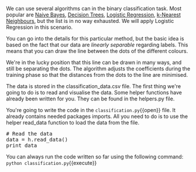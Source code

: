 We can use several algorithms can in the binary classification task. Most popular are [Naive Bayes](https://en.wikipedia.org/wiki/Naive_Bayes_classifier), [Decision Trees](https://en.wikipedia.org/wiki/Decision_tree_learning), [Logistic Regression](https://en.wikipedia.org/wiki/Logistic_regression), [k-Nearest Neighbours](https://en.wikipedia.org/wiki/K-nearest_neighbors_algorithm), but the list is in no way exhausted. We will apply Logistic Regression in this scenario.

You can go into the details for this particular method, but the basic idea is based on the fact that our data are _linearly separable_ regarding labels. This means that you can draw the line between the dots of the different colours.

We're in the lucky position that this line can be drawn in many ways, and still be separating the dots. The algorithm adjusts the coefficients during the training phase so that the distances from the dots to the line are minimised.

The data is stored in the classification_data.csv file. The first thing we're going to do is to read and visualise the data. Some helper functions have already been written for you. They can be found in the helpers.py file.

You're going to write the code in the `classification.py`{{open}} file. It already contains needed packages imports. All you need to do is to use the helper read_data function to load the data from the file.

<pre class="file" data-filename="classification.py" data-target="append">
# Read the data
data = h.read_data()
print data
</pre>

You can always run the code written so far using the following command:
`python classification.py`{{execute}}
